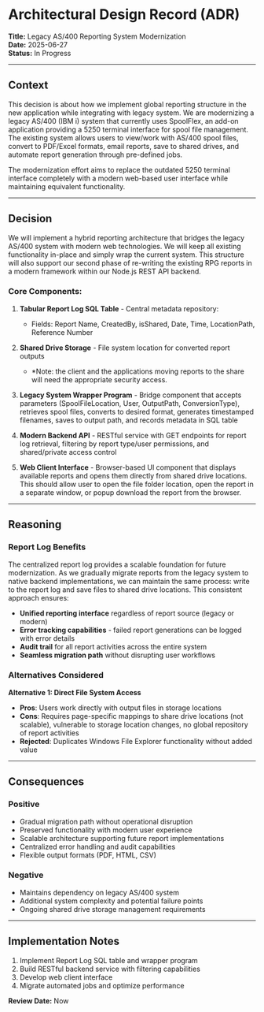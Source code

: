 # Architectural Design Record (ADR)

**Title:** Legacy AS/400 Reporting System Modernization  
**Date:** 2025-06-27  
**Status:** In Progress  

---

## Context

This decision is about how we implement global reporting structure in the new application while integrating with legacy system. We are modernizing a legacy AS/400 (IBM i) system that currently uses SpoolFlex, an add-on application providing a 5250 terminal interface for spool file management. The existing system allows users to view/work with AS/400 spool files, convert to PDF/Excel formats, email reports, save to shared drives, and automate report generation through pre-defined jobs. 

The modernization effort aims to replace the outdated 5250 terminal interface completely with a modern web-based user interface while maintaining equivalent functionality.

---

## Decision

We will implement a hybrid reporting architecture that bridges the legacy AS/400 system with modern web technologies. We will keep all existing functionality in-place and simply wrap the current system. This structure will also support our second phase of re-writing the existing RPG reports in a modern framework within our Node.js REST API backend.

### Core Components:

1. **Tabular Report Log SQL Table** - Central metadata repository:
   - Fields: Report Name, CreatedBy, isShared, Date, Time, LocationPath, Reference Number

2. **Shared Drive Storage** - File system location for converted report outputs
   - *Note: the client and the applications moving reports to the share will need the appropriate security access.

3. **Legacy System Wrapper Program** - Bridge component that accepts parameters (SpoolFileLocation, User, OutputPath, ConversionType), retrieves spool files, converts to desired format, generates timestamped filenames, saves to output path, and records metadata in SQL table

4. **Modern Backend API** - RESTful service with GET endpoints for report log retrieval, filtering by report type/user permissions, and shared/private access control

5. **Web Client Interface** - Browser-based UI component that displays available reports and opens them directly from shared drive locations. This should allow user to open the file folder location, open the report in a separate window, or popup download the report from the browser.

---

## Reasoning

### Report Log Benefits

The centralized report log provides a scalable foundation for future modernization. As we gradually migrate reports from the legacy system to native backend implementations, we can maintain the same process: write to the report log and save files to shared drive locations. This consistent approach ensures:

- **Unified reporting interface** regardless of report source (legacy or modern)
- **Error tracking capabilities** - failed report generations can be logged with error details
- **Audit trail** for all report activities across the entire system
- **Seamless migration path** without disrupting user workflows

### Alternatives Considered

**Alternative 1: Direct File System Access**
- **Pros**: Users work directly with output files in storage locations
- **Cons**: Requires page-specific mappings to share drive locations (not scalable), vulnerable to storage location changes, no global repository of report activities
- **Rejected**: Duplicates Windows File Explorer functionality without added value

---

## Consequences

### Positive
- Gradual migration path without operational disruption
- Preserved functionality with modern user experience
- Scalable architecture supporting future report implementations
- Centralized error handling and audit capabilities
- Flexible output formats (PDF, HTML, CSV)

### Negative
- Maintains dependency on legacy AS/400 system
- Additional system complexity and potential failure points
- Ongoing shared drive storage management requirements

---

## Implementation Notes

1. Implement Report Log SQL table and wrapper program
2. Build RESTful backend service with filtering capabilities
3. Develop web client interface
4. Migrate automated jobs and optimize performance

**Review Date:** Now